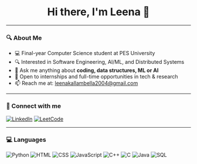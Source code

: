 <h1 align="center">Hi there, I'm Leena 👋</h1>

---

### 🔍 About Me
- 💻 Final-year Computer Science student at PES University  
- 🔍 Interested in Software Engineering, AI/ML, and Distributed Systems
- 💬 Ask me anything about **coding, data structures, ML or AI**
- 🚀 Open to internships and full-time opportunities in tech & research 
- 📫 Reach me at: [leenakallambella2004@gmail.com](mailto:sinchanasinchu2062004@gmail.com)

---

### 🤝 Connect with me
[![LinkedIn](https://img.shields.io/badge/LinkedIn-blue?logo=linkedin&logoColor=white)](https://www.linkedin.com/in/leena-k-s-855455273/)
[![LeetCode](https://img.shields.io/badge/LeetCode-orange?logo=leetcode&logoColor=white)](https://leetcode.com/u/leenaks/)

---

### 💻 Languages
![Python](https://img.shields.io/badge/Python-3776AB?logo=python&logoColor=white)
![HTML](https://img.shields.io/badge/HTML5-E34F26?logo=html5&logoColor=white)
![CSS](https://img.shields.io/badge/CSS3-1572B6?logo=css3&logoColor=white)
![JavaScript](https://img.shields.io/badge/JavaScript-F7DF1E?logo=javascript&logoColor=black)
![C++](https://img.shields.io/badge/C++-00599C?logo=c%2B%2B&logoColor=white)
![C](https://img.shields.io/badge/C-00599C?logo=c&logoColor=white)
![Java](https://img.shields.io/badge/Java-007396?logo=java&logoColor=white)
![SQL](https://img.shields.io/badge/SQL-336791?logo=postgresql&logoColor=white)
